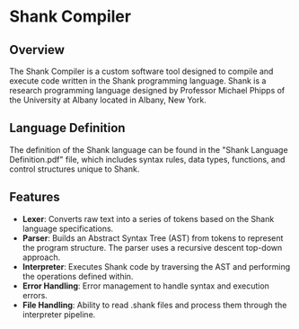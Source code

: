# Shank Compiler 

## Overview
The Shank Compiler is a custom software tool designed to compile and execute code written in the Shank programming language. Shank is a research programming language designed by Professor Michael Phipps of the University at Albany located in Albany, New York.

## Language Definition
The definition of the Shank language can be found in the "Shank Language Definition.pdf" file, which includes syntax rules, data types, functions, and control structures unique to Shank.

## Features
- **Lexer**: Converts raw text into a series of tokens based on the Shank language specifications.
- **Parser**: Builds an Abstract Syntax Tree (AST) from tokens to represent the program structure. The parser uses a recursive descent top-down approach.
- **Interpreter**: Executes Shank code by traversing the AST and performing the operations defined within.
- **Error Handling**: Error management to handle syntax and execution errors.
- **File Handling**: Ability to read .shank files and process them through the interpreter pipeline.





